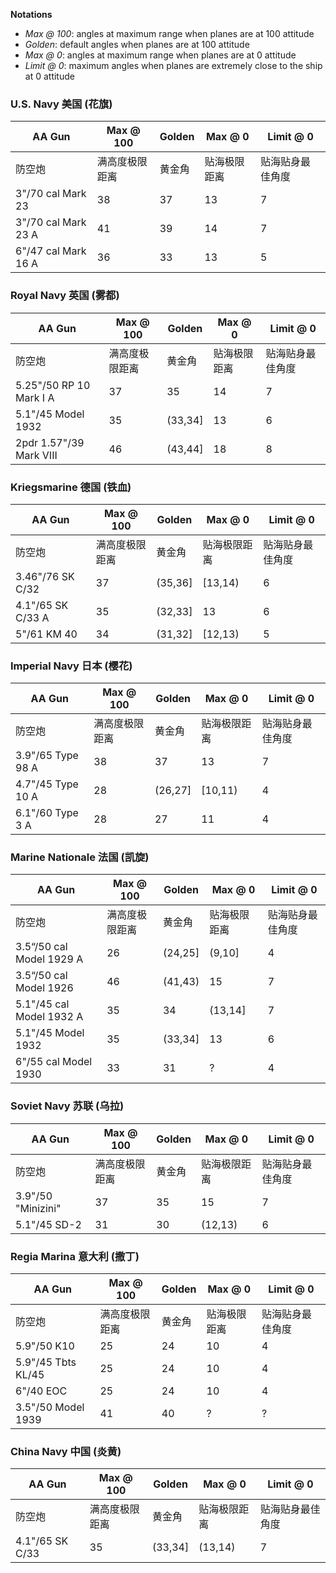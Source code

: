 **Notations**
- *Max @ 100*: angles at maximum range when planes are at 100 attitude
- *Golden*: default angles when planes are at 100 attitude
- *Max @ 0*: angles at maximum range when planes are at 0 attitude
- *Limit @ 0*: maximum angles when planes are extremely close to the ship at 0 attitude

### U.S. Navy 美国 (花旗)
| AA Gun | Max @ 100 | Golden | Max @ 0 | Limit @ 0 |
| ------ | --------- | ------ | ------- | --------- |
| 防空炮 | 满高度极限距离 | 黄金角 | 贴海极限距离 | 贴海贴身最佳角度 |
| 3"/70 cal Mark 23 | 38 | 37 | 13 | 7 |
| 3"/70 cal Mark 23 A | 41 | 39 | 14 | 7 |
| 6"/47 cal Mark 16 A | 36 | 33 | 13 | 5 |

### Royal Navy 英国 (雾都)
| AA Gun | Max @ 100 | Golden | Max @ 0 | Limit @ 0 |
| ------ | --------- | ------ | ------- | --------- |
| 防空炮 | 满高度极限距离 | 黄金角 | 贴海极限距离 | 贴海贴身最佳角度 |
| 5.25"/50 RP 10 Mark I A | 37 | 35 | 14 | 7 |
| 5.1"/45 Model 1932 | 35 | (33,34] | 13 | 6 |
| 2pdr 1.57"/39 Mark VIII | 46 | (43,44] | 18 | 8 |

### Kriegsmarine 德国 (铁血)
| AA Gun | Max @ 100 | Golden | Max @ 0 | Limit @ 0 |
| ------ | --------- | ------ | ------- | --------- |
| 防空炮 | 满高度极限距离 | 黄金角 | 贴海极限距离 | 贴海贴身最佳角度 |
| 3.46"/76 SK C/32 | 37 | (35,36] | [13,14) | 6 |
| 4.1"/65 SK C/33 A | 35 | (32,33] | 13 | 6 |
| 5"/61 KM 40 | 34 | (31,32] | [12,13) | 5 |

### Imperial Navy 日本 (樱花)
| AA Gun | Max @ 100 | Golden | Max @ 0 | Limit @ 0 |
| ------ | --------- | ------ | ------- | --------- |
| 防空炮 | 满高度极限距离 | 黄金角 | 贴海极限距离 | 贴海贴身最佳角度 |
| 3.9"/65 Type 98 A | 38 | 37 | 13 | 7 |
| 4.7"/45 Type 10 A | 28 | (26,27] | [10,11) | 4 |
| 6.1"/60 Type 3 A | 28 | 27 | 11 | 4 |

### Marine Nationale 法国 (凯旋)
| AA Gun | Max @ 100 | Golden | Max @ 0 | Limit @ 0 |
| ------ | --------- | ------ | ------- | --------- |
| 防空炮 | 满高度极限距离 | 黄金角 | 贴海极限距离 | 贴海贴身最佳角度 |
| 3.5“/50 cal Model 1929 A | 26 | (24,25] | (9,10] | 4 |
| 3.5“/50 cal Model 1926 | 46 | (41,43) | 15 | 7 |
| 5.1"/45 cal Model 1932 A | 35 | 34 | (13,14] | 7 |
| 5.1"/45 Model 1932 | 35 | (33,34] | 13 | 6 |
| 6"/55 cal Model 1930 | 33 | 31 | ? | 4 |

### Soviet Navy 苏联 (乌拉)
| AA Gun | Max @ 100 | Golden | Max @ 0 | Limit @ 0 |
| ------ | --------- | ------ | ------- | --------- |
| 防空炮 | 满高度极限距离 | 黄金角 | 贴海极限距离 | 贴海贴身最佳角度 |
| 3.9"/50 "Minizini" | 37 | 35 | 15 | 7 |
| 5.1"/45 SD-2 | 31 | 30 | (12,13) | 6 |

### Regia Marina 意大利 (撒丁)
| AA Gun | Max @ 100 | Golden | Max @ 0 | Limit @ 0 |
| ------ | --------- | ------ | ------- | --------- |
| 防空炮 | 满高度极限距离 | 黄金角 | 贴海极限距离 | 贴海贴身最佳角度 |
| 5.9"/50 K10 | 25 | 24 | 10 | 4 |
| 5.9"/45 Tbts KL/45 | 25 | 24 | 10 | 4 |
| 6"/40 EOC | 25 | 24 | 10 | 4 |
| 3.5"/50 Model 1939 | 41 | 40 | ? | ? |

### China Navy 中国 (炎黄)
| AA Gun | Max @ 100 | Golden | Max @ 0 | Limit @ 0 |
| ------ | --------- | ------ | ------- | --------- |
| 防空炮 | 满高度极限距离 | 黄金角 | 贴海极限距离 | 贴海贴身最佳角度 |
| 4.1"/65 SK C/33 | 35 | (33,34] | (13,14) | 7 |
